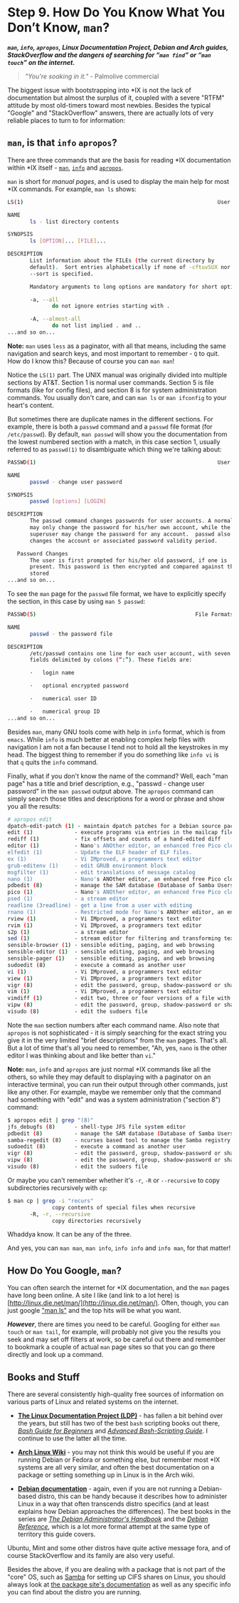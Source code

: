   
# Step 9. How Do You Know What You Don’t Know, `man`?

***`man`, `info`, `apropos`, Linux Documentation Project, Debian and Arch
guides, StackOverflow and the dangers of searching for “`man find`” or
“`man touch`” on the internet.***

> *"You're soaking in it."* - Palmolive commercial

The biggest issue with bootstrapping into *IX is not the lack of
documentation but almost the surplus of it, coupled with a severe "RTFM"
attitude by most old-timers toward most newbies. Besides the typical
"Google" and "StackOverflow" answers, there are actually lots of very
reliable places to turn to for information:

## `man`, is that `info` `apropos`?

There are three commands that are the basis for reading *IX documentation
within *IX itself - [`man`](http://linux.die.net/man/1/man),
[`info`](http://linux.die.net/man/1/info) and
[`apropos`](http://linux.die.net/man/1/apropos).

`man` is short for *manual pages*, and is used to display the main help for
most *IX commands. For example, `man ls` shows:

```bash
LS(1)                                                             User C...

NAME
       ls - list directory contents

SYNOPSIS
       ls [OPTION]... [FILE]...

DESCRIPTION
       List information about the FILEs (the current directory by
       default).  Sort entries alphabetically if none of -cftuvSUX nor
       --sort is specified.

       Mandatory arguments to long options are mandatory for short optio...

       -a, --all
              do not ignore entries starting with .

       -A, --almost-all
              do not list implied . and ..
...and so on...
```

**Note:** `man` uses `less` as a paginator, with all that means, including
the same navigation and search keys, and most important to remember - `Q`
to quit. How do I know this? Because of course you can `man man`!

Notice the `LS(1)` part. The UNIX manual was originally divided into
multiple sections by AT&T. Section 1 is normal user commands. Section 5 is
file formats (like for config files), and section 8 is for system
administration commands. You usually don't care, and can `man ls` or `man
ifconfig` to your heart's content.

But sometimes there are duplicate names in the different sections. For
example, there is both a `passwd` command and a `passwd` file format (for
`/etc/passwd`). By default, `man passwd` will show you the documentation
from the lowest numbered section with a match, in this case section 1,
usually referred to as `passwd(1)` to disambiguate which thing we're
talking about:

```bash
PASSWD(1)                                                         User C...

NAME
       passwd - change user password

SYNOPSIS
       passwd [options] [LOGIN]

DESCRIPTION
       The passwd command changes passwords for user accounts. A normal user
       may only change the password for his/her own account, while the
       superuser may change the password for any account.  passwd also
       changes the account or associated password validity period.

   Password Changes
       The user is first prompted for his/her old password, if one is
       present. This password is then encrypted and compared against the
       stored
...and so on...
```

To see the `man` page for the `passwd` file format, we have to explicitly
specify the section, in this case by using `man 5 passwd`:

```bash
PASSWD(5)                                                  File Formats ...

NAME
       passwd - the password file

DESCRIPTION
       /etc/passwd contains one line for each user account, with seven
       fields delimited by colons (“:”). These fields are:

       ·   login name

       ·   optional encrypted password

       ·   numerical user ID

       ·   numerical group ID
...and so on...
```

Besides `man`, many GNU tools come with help in `info` format, which is
from `emacs`. While `info` is much better at enabling complex help files
with navigation I am not a fan because I tend not to hold all the
keystrokes in my head. The biggest thing to remember if you do something
like `info vi` is that `q` quits the `info` command.

Finally, what if you don't know the name of the command? Well, each "man
page" has a title and brief description, e.g., "passwd - change user
password" in the `man passwd` output above. The `apropos` command can
simply search those titles and descriptions for a word or phrase and show
you all the results:

```bash
# apropos edit
dpatch-edit-patch (1) - maintain dpatch patches for a Debian source package
edit (1)             - execute programs via entries in the mailcap file
rediff (1)           - fix offsets and counts of a hand-edited diff
editor (1)           - Nano's ANOther editor, an enhanced free Pico clone
elfedit (1)          - Update the ELF header of ELF files.
ex (1)               - Vi IMproved, a programmers text editor
grub-editenv (1)     - edit GRUB environment block
msgfilter (1)        - edit translations of message catalog
nano (1)             - Nano's ANOther editor, an enhanced free Pico clone
pdbedit (8)          - manage the SAM database (Database of Samba Users)
pico (1)             - Nano's ANOther editor, an enhanced free Pico clone
psed (1)             - a stream editor
readline (3readline) - get a line from a user with editing
rnano (1)            - Restricted mode for Nano's ANOther editor, an enh...
rview (1)            - Vi IMproved, a programmers text editor
rvim (1)             - Vi IMproved, a programmers text editor
s2p (1)              - a stream editor
sed (1)              - stream editor for filtering and transforming text
sensible-browser (1) - sensible editing, paging, and web browsing
sensible-editor (1)  - sensible editing, paging, and web browsing
sensible-pager (1)   - sensible editing, paging, and web browsing
sudoedit (8)         - execute a command as another user
vi (1)               - Vi IMproved, a programmers text editor
view (1)             - Vi IMproved, a programmers text editor
vigr (8)             - edit the password, group, shadow-password or shad...
vim (1)              - Vi IMproved, a programmers text editor
vimdiff (1)          - edit two, three or four versions of a file with V...
vipw (8)             - edit the password, group, shadow-password or shad...
visudo (8)           - edit the sudoers file

```

Note the `man` section numbers after each command name. Also note that
`apropos` is not sophisticated - it is simply searching for the exact
string you give it in the very limited "brief descriptions" from the `man`
pages. That's all. But a lot of time that's all you need to remember, "Ah,
yes, `nano` is the other editor I was thinking about and like better than
`vi`."

**Note:** `man`, `info` and `apropos` are just normal *IX commands like all
the others, so while they may default to displaying with a paginator on an
interactive terminal, you can run their output through other commands, just
like any other. For example, maybe we remember only that the command had
something with "edit" and was a system administration ("section 8")
command:

```bash
$ apropos edit | grep "(8)"
jfs_debugfs (8)      - shell-type JFS file system editor
pdbedit (8)          - manage the SAM database (Database of Samba Users)
samba-regedit (8)    - ncurses based tool to manage the Samba registry
sudoedit (8)         - execute a command as another user
vigr (8)             - edit the password, group, shadow-password or shad...
vipw (8)             - edit the password, group, shadow-password or shad...
visudo (8)           - edit the sudoers file
```

Or maybe you can't remember whether it's `-r`, `-R` or `--recursive` to
copy subdirectories recursively with `cp`:

```bash
$ man cp | grep -i "recurs"
              copy contents of special files when recursive
       -R, -r, --recursive
              copy directories recursively
```

Whaddya know. It can be any of the three.

And yes, you can `man man`, `man info`, `info info` and `info man`, for
that matter!

## How Do You Google, `man`?

You can often search the internet for *IX documentation, and the `man`
pages have long been online. A site I like (and link to a lot here) is
[http://linux.die.net/man/](http://linux.die.net/man/). Often, though,
you can just google ["man ls"](https://www.google.com/#q=man+ls) and the
top hits will be what you want.

***However***, there are times you need to be careful. Googling for either
`man touch` or `man tail`, for example, will probably not give you the
results you seek and may set off filters at work, so be careful out there
and remember to bookmark a couple of actual `man` page sites so that you
can go there directly and look up a command.

## Books and Stuff

There are several consistently high-quality free sources of information on
various parts of Linux and related systems on the internet.

* [**The Linux Documentation Project (LDP)**](http://www.tldp.org/guides.html) -
has fallen a bit behind over the years, but still has two of the best
`bash` scripting books out there,
[*Bash Guide for Beginners*](http://www.tldp.org/LDP/Bash-Beginners-Guide/html/index.html)
and
[*Advanced Bash-Scripting Guide*](http://www.tldp.org/LDP/abs/html/index.html).
I continue to use the latter all the time.

* [**Arch Linux Wiki**](https://wiki.archlinux.org/) - you may not think
this would be useful if you are running Debian or Fedora or something else,
but remember most *IX systems are all very similar, and often the best
documentation on a package or setting something up in Linux is in the Arch
wiki.

* [**Debian documentation**](https://www.debian.org/doc/) - again, even if
you are not running a Debian-based distro, this can be handy because it
describes how to administer Linux in a way that often transcends distro
specifics (and at least explains how Debian approaches the differences).
The best books in the series are
[*The Debian Administrator's Handbook*](https://www.debian.org/doc/manuals/debian-handbook/)
and the
[*Debian Reference*](https://www.debian.org/doc/manuals/debian-reference/),
which is a lot more formal attempt at the same type of territory this
guide covers.

Ubuntu, Mint and some other distros have quite active message fora, and
of course StackOverflow and its family are also very useful. 

Besides the above, if you are dealing with a package that is not part of
the "core" OS, such as [Samba](https://www.samba.org/samba/) for setting up
CIFS shares on Linux, you should always look at
[the package site's documentation](https://www.samba.org/samba/docs/) as
well as any specific info you can find about the distro you are running.  
  